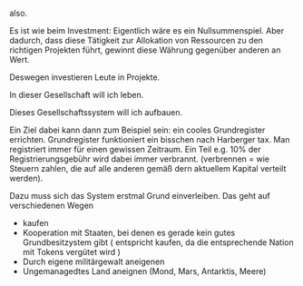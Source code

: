 also. 

Es ist wie beim Investment: 
Eigentlich wäre es ein Nullsummenspiel. 
Aber dadurch, dass diese Tätigkeit zur Allokation von Ressourcen zu den richtigen Projekten führt, gewinnt diese Währung gegenüber anderen an Wert. 

Deswegen investieren Leute in Projekte. 

In dieser Gesellschaft will ich leben. 

Dieses Gesellschaftssystem will ich aufbauen. 

Ein Ziel dabei kann dann zum Beispiel sein: ein cooles Grundregister errichten. 
Grundregister funktioniert ein bisschen nach Harberger tax. 
Man registriert immer für einen gewissen Zeitraum. Ein Teil e.g. 10% der Registrierungsgebühr wird dabei immer verbrannt. (verbrennen = wie Steuern zahlen, die auf alle anderen gemäß dern aktuellem Kapital verteilt werden). 

Dazu muss sich das System erstmal Grund einverleiben. Das geht auf verschiedenen Wegen 
- kaufen
- Kooperation mit Staaten, bei denen es gerade kein gutes Grundbesitzystem gibt ( entspricht kaufen, da die entsprechende Nation mit Tokens vergütet wird )  
- Durch eigene militärgewalt aneigenen 
- Ungemanagedtes Land aneignen (Mond, Mars, Antarktis, Meere)

